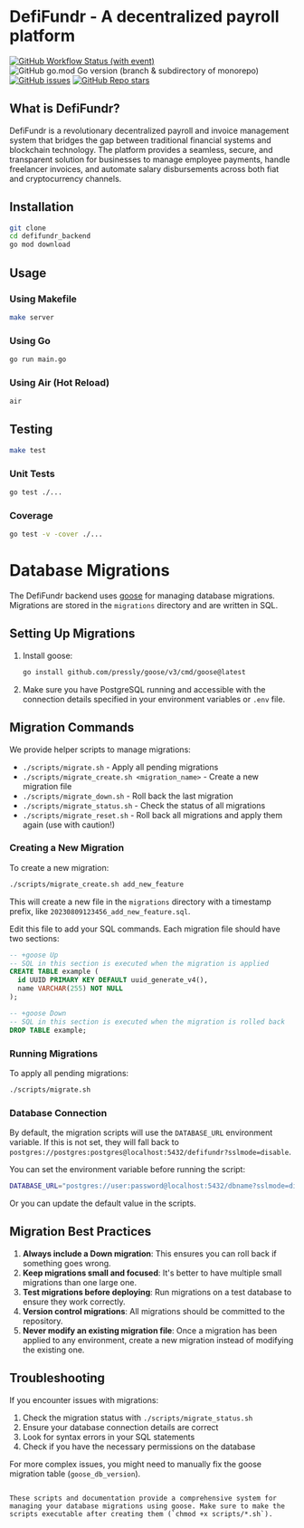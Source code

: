 # DefiFundr - A decentralized payroll platform

[![GitHub Workflow Status (with event)](https://img.shields.io/github/actions/workflow/status/demola234/deFICrowdFunding-Backend/test.yml)](https://github.com/DefiFundr-Labs/defifundr_backend/actions)
![GitHub go.mod Go version (branch & subdirectory of monorepo)](https://img.shields.io/github/go-mod/go-version/demola234/deFICrowdFunding-Backend/main)
[![GitHub issues](https://img.shields.io/github/issues/demola234/deFICrowdFunding-Backend)](https://github.com/DefiFundr-Labs/defifundr_backend/issues?q=is%3Aissue%20state%3Aopen)
[![GitHub Repo stars](https://img.shields.io/github/stars/demola234/deFICrowdFunding-Backend)](https://github.com/DefiFundr-Labs/defifundr_backend/stargazers)

## What is DefiFundr?

DefiFundr is a revolutionary decentralized payroll and invoice management system that bridges the gap between traditional financial systems and blockchain technology. The platform provides a seamless, secure, and transparent solution for businesses to manage employee payments, handle freelancer invoices, and automate salary disbursements across both fiat and cryptocurrency channels.

## Installation

```bash
git clone
cd defifundr_backend
go mod download
```

## Usage

### Using Makefile

```bash
make server
```

### Using Go

```bash
go run main.go
```

### Using Air (Hot Reload)

```bash
air
```

## Testing

```bash
make test
```

### Unit Tests

```bash
go test ./...
```

### Coverage

```bash
go test -v -cover ./...
```

# Database Migrations

The DefiFundr backend uses [goose](https://github.com/pressly/goose) for managing database migrations. Migrations are stored in the `migrations` directory and are written in SQL.

## Setting Up Migrations

1. Install goose:
   ```bash
   go install github.com/pressly/goose/v3/cmd/goose@latest
   ```

2. Make sure you have PostgreSQL running and accessible with the connection details specified in your environment variables or `.env` file.

## Migration Commands

We provide helper scripts to manage migrations:

* `./scripts/migrate.sh` - Apply all pending migrations
* `./scripts/migrate_create.sh <migration_name>` - Create a new migration file
* `./scripts/migrate_down.sh` - Roll back the last migration
* `./scripts/migrate_status.sh` - Check the status of all migrations
* `./scripts/migrate_reset.sh` - Roll back all migrations and apply them again (use with caution!)

### Creating a New Migration

To create a new migration:

```bash
./scripts/migrate_create.sh add_new_feature
```

This will create a new file in the `migrations` directory with a timestamp prefix, like `20230809123456_add_new_feature.sql`.

Edit this file to add your SQL commands. Each migration file should have two sections:

```sql
-- +goose Up
-- SQL in this section is executed when the migration is applied
CREATE TABLE example (
  id UUID PRIMARY KEY DEFAULT uuid_generate_v4(),
  name VARCHAR(255) NOT NULL
);

-- +goose Down
-- SQL in this section is executed when the migration is rolled back
DROP TABLE example;
```

### Running Migrations

To apply all pending migrations:

```bash
./scripts/migrate.sh
```

### Database Connection

By default, the migration scripts will use the `DATABASE_URL` environment variable. If this is not set, they will fall back to `postgres://postgres:postgres@localhost:5432/defifundr?sslmode=disable`.

You can set the environment variable before running the script:

```bash
DATABASE_URL="postgres://user:password@localhost:5432/dbname?sslmode=disable" ./scripts/migrate.sh
```

Or you can update the default value in the scripts.

## Migration Best Practices

1. **Always include a Down migration**: This ensures you can roll back if something goes wrong.
2. **Keep migrations small and focused**: It's better to have multiple small migrations than one large one.
3. **Test migrations before deploying**: Run migrations on a test database to ensure they work correctly.
4. **Version control migrations**: All migrations should be committed to the repository.
5. **Never modify an existing migration file**: Once a migration has been applied to any environment, create a new migration instead of modifying the existing one.

## Troubleshooting

If you encounter issues with migrations:

1. Check the migration status with `./scripts/migrate_status.sh`
2. Ensure your database connection details are correct
3. Look for syntax errors in your SQL statements
4. Check if you have the necessary permissions on the database

For more complex issues, you might need to manually fix the goose migration table (`goose_db_version`).
```

These scripts and documentation provide a comprehensive system for managing your database migrations using goose. Make sure to make the scripts executable after creating them (`chmod +x scripts/*.sh`).